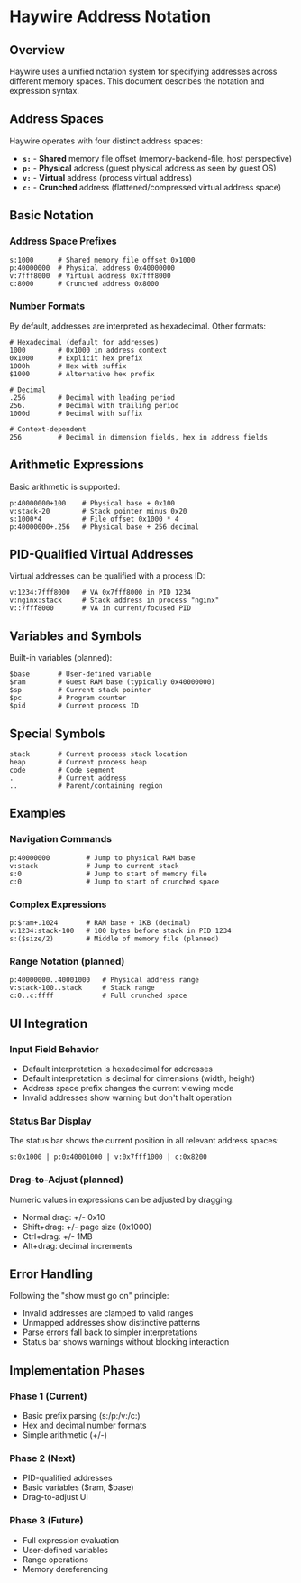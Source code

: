 # Haywire Address Notation

## Overview

Haywire uses a unified notation system for specifying addresses across different memory spaces. This document describes the notation and expression syntax.

## Address Spaces

Haywire operates with four distinct address spaces:

- **`s:`** - **Shared** memory file offset (memory-backend-file, host perspective)
- **`p:`** - **Physical** address (guest physical address as seen by guest OS)
- **`v:`** - **Virtual** address (process virtual address)
- **`c:`** - **Crunched** address (flattened/compressed virtual address space)

## Basic Notation

### Address Space Prefixes

```
s:1000      # Shared memory file offset 0x1000
p:40000000  # Physical address 0x40000000
v:7fff8000  # Virtual address 0x7fff8000
c:8000      # Crunched address 0x8000
```

### Number Formats

By default, addresses are interpreted as hexadecimal. Other formats:

```
# Hexadecimal (default for addresses)
1000        # 0x1000 in address context
0x1000      # Explicit hex prefix
1000h       # Hex with suffix
$1000       # Alternative hex prefix

# Decimal
.256        # Decimal with leading period
256.        # Decimal with trailing period
1000d       # Decimal with suffix

# Context-dependent
256         # Decimal in dimension fields, hex in address fields
```

## Arithmetic Expressions

Basic arithmetic is supported:

```
p:40000000+100    # Physical base + 0x100
v:stack-20        # Stack pointer minus 0x20
s:1000*4          # File offset 0x1000 * 4
p:40000000+.256   # Physical base + 256 decimal
```

## PID-Qualified Virtual Addresses

Virtual addresses can be qualified with a process ID:

```
v:1234:7fff8000   # VA 0x7fff8000 in PID 1234
v:nginx:stack     # Stack address in process "nginx"
v::7fff8000       # VA in current/focused PID
```

## Variables and Symbols

Built-in variables (planned):

```
$base       # User-defined variable
$ram        # Guest RAM base (typically 0x40000000)
$sp         # Current stack pointer
$pc         # Program counter
$pid        # Current process ID
```

## Special Symbols

```
stack       # Current process stack location
heap        # Current process heap
code        # Code segment
.           # Current address
..          # Parent/containing region
```

## Examples

### Navigation Commands
```
p:40000000         # Jump to physical RAM base
v:stack            # Jump to current stack
s:0                # Jump to start of memory file
c:0                # Jump to start of crunched space
```

### Complex Expressions
```
p:$ram+.1024       # RAM base + 1KB (decimal)
v:1234:stack-100   # 100 bytes before stack in PID 1234
s:($size/2)        # Middle of memory file (planned)
```

### Range Notation (planned)
```
p:40000000..40001000   # Physical address range
v:stack-100..stack     # Stack range
c:0..c:ffff            # Full crunched space
```

## UI Integration

### Input Field Behavior
- Default interpretation is hexadecimal for addresses
- Default interpretation is decimal for dimensions (width, height)
- Address space prefix changes the current viewing mode
- Invalid addresses show warning but don't halt operation

### Status Bar Display
The status bar shows the current position in all relevant address spaces:
```
s:0x1000 | p:0x40001000 | v:0x7fff1000 | c:0x8200
```

### Drag-to-Adjust (planned)
Numeric values in expressions can be adjusted by dragging:
- Normal drag: +/- 0x10
- Shift+drag: +/- page size (0x1000)
- Ctrl+drag: +/- 1MB
- Alt+drag: decimal increments

## Error Handling

Following the "show must go on" principle:
- Invalid addresses are clamped to valid ranges
- Unmapped addresses show distinctive patterns
- Parse errors fall back to simpler interpretations
- Status bar shows warnings without blocking interaction

## Implementation Phases

### Phase 1 (Current)
- Basic prefix parsing (s:/p:/v:/c:)
- Hex and decimal number formats
- Simple arithmetic (+/-)

### Phase 2 (Next)
- PID-qualified addresses
- Basic variables ($ram, $base)
- Drag-to-adjust UI

### Phase 3 (Future)
- Full expression evaluation
- User-defined variables
- Range operations
- Memory dereferencing